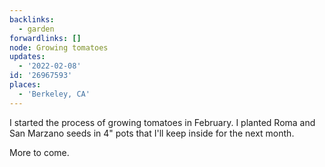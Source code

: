 ```yaml
---
backlinks:
  - garden
forwardlinks: []
node: Growing tomatoes
updates:
  - '2022-02-08'
id: '26967593'
places:
  - 'Berkeley, CA'
---
```

I started the process of growing tomatoes in February. I planted Roma and San Marzano seeds in 4" pots that I'll keep inside for the next month. 

More to come. 
